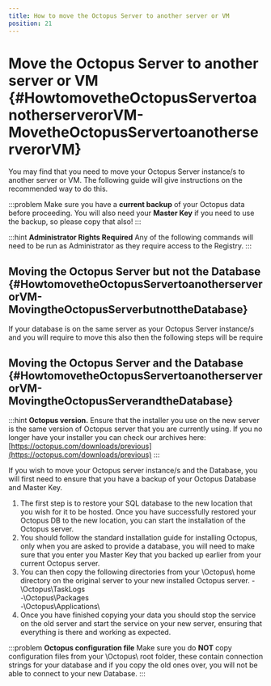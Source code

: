 ```yaml
---
title: How to move the Octopus Server to another server or VM
position: 21
---
```



# Move the Octopus Server to another server or VM {#HowtomovetheOctopusServertoanotherserverorVM-MovetheOctopusServertoanotherserverorVM}


You may find that you need to move your Octopus Server instance/s to another server or VM. The following guide will give instructions on the recommended way to do this.

:::problem
Make sure you have a **current backup** of your Octopus data before proceeding. You will also need your **Master Key** if you need to use the backup, so please copy that also!
:::

:::hint
**Administrator Rights Required**
Any of the following commands will need to be run as Administrator as they require access to the Registry.
:::

## Moving the Octopus Server but not the Database {#HowtomovetheOctopusServertoanotherserverorVM-MovingtheOctopusServerbutnottheDatabase}


If your database is on the same server as your Octopus Server instance/s and you will require to move this also then the following steps will be require

## Moving the Octopus Server and the Database {#HowtomovetheOctopusServertoanotherserverorVM-MovingtheOctopusServerandtheDatabase}

:::hint
**Octopus version.**
Ensure that the installer you use on the new server is the same version of Octopus server that you are currently using. If you no longer have your installer you can check our archives here: [https://octopus.com/downloads/previous](https://octopus.com/downloads/previous)
:::


If you wish to move your Octopus server instance/s and the Database, you will first need to ensure that you have a backup of your Octopus Database and Master Key.




1. The first step is to restore your SQL database to the new location that you wish for it to be hosted. Once you have successfully restored your Octopus DB to the new location, you can start the installation of the Octopus server.
2. You should follow the standard installation guide for installing Octopus, only when you are asked to provide a database, you will need to make sure that you enter you Master Key that you backed up earlier from your current Octopus server.
3. You can then copy the following directories from your \Octopus\ home directory on the original server to your new installed Octopus server.
-\Octopus\TaskLogs\
-\Octopus\Packages\
-\Octopus\Applications\
4. Once you have finished copying your data you should stop the service on the old server and start the service on your new server, ensuring that everything is there and working as expected.


:::problem
**Octopus configuration file**
Make sure you do **NOT** copy configuration files from your \Octopus\ root folder, these contain connection strings for your database and if you copy the old ones over, you will not be able to connect to your new Database.
:::

